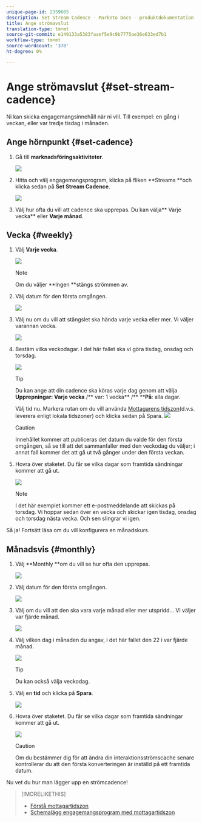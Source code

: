 ```yaml
---
unique-page-id: 2359665
description: Set Stream Cadence - Marketo Docs - produktdokumentation
title: Ange strömavslut
translation-type: tm+mt
source-git-commit: e149133a5383faaef5e9c9b7775ae36e633ed7b1
workflow-type: tm+mt
source-wordcount: '378'
ht-degree: 0%

---
```



# Ange strömavslut {#set-stream-cadence}

Ni kan skicka engagemangsinnehåll när ni vill. Till exempel: en gång i veckan, eller var tredje tisdag i månaden.

## Ange hörnpunkt {#set-cadence}

1. Gå till **marknadsföringsaktiviteter**.

   ![](assets/login-marketing-activities.png)

1. Hitta och välj engagemangsprogram, klicka på fliken **Streams **och klicka sedan på **Set Stream Cadence**.

   ![](assets/selectstreamcadence.jpg)

1. Välj hur ofta du vill att cadence ska upprepas. Du kan välja** Varje vecka** eller **Varje månad**.

## Vecka {#weekly}

1. Välj **Varje vecka**.

   ![](assets/image2017-12-5-14-3a9-3a43.png)

   >[!NOTE]
   >
   >Om du väljer **Ingen **stängs strömmen av.

1. Välj datum för den första omgången.

   ![](assets/image2017-12-5-14-3a10-3a17.png)

1. Välj nu om du vill att stängslet ska hända varje vecka eller mer. Vi väljer varannan vecka.

   ![](assets/image2017-12-5-14-3a10-3a56.png)

1. Bestäm vilka veckodagar. I det här fallet ska vi göra tisdag, onsdag och torsdag.

   ![](assets/image2017-12-5-14-3a12-3a29.png)

   >[!TIP]
   >
   >Du kan ange att din cadence ska köras varje dag genom att välja **Upprepningar: Varje vecka** /** var: 1 vecka** /** ****På**: alla dagar.

   Välj tid nu. Markera rutan om du vill använda [Mottagarens tidszon](set-stream-cadence/schedule-engagement-programs-with-recipient-time-zone.md)(d.v.s. leverera enligt lokala tidszoner) och klicka sedan på Spara.
   ![](assets/image2017-12-5-14-3a20-3a11.png)

   >[!CAUTION]
   >
   >Innehållet kommer att publiceras det datum du valde för den första omgången, så se till att det sammanfaller med den veckodag du väljer; i annat fall kommer det att gå ut två gånger under den första veckan.

1. Hovra över staketet. Du får se vilka dagar som framtida sändningar kommer att gå ut.

   ![](assets/image2017-12-5-14-3a17-3a29.png)

   >[!NOTE]
   >
   >I det här exemplet kommer ett e-postmeddelande att skickas på torsdag. Vi hoppar sedan över en vecka och skickar igen tisdag, onsdag och torsdag nästa vecka. Och sen slingrar vi igen.

Så ja! Fortsätt läsa om du vill konfigurera en månadskurs.

## Månadsvis {#monthly}

1. Välj **Monthly **om du vill se hur ofta den upprepas.

   ![](assets/image2014-9-15-16-3a30-3a15.png)

1. Välj datum för den första omgången.

   ![](assets/image2014-9-15-16-3a30-3a11.png)

1. Välj om du vill att den ska vara varje månad eller mer utspridd... Vi väljer var fjärde månad.

   ![](assets/image2014-9-15-16-3a30-3a7.png)

1. Välj vilken dag i månaden du angav, i det här fallet den 22 i var fjärde månad.

   ![](assets/image2014-9-15-16-3a29-3a51.png)

   >[!TIP]
   >
   >Du kan också välja veckodag.

1. Välj en **tid** och klicka på **Spara**.

   ![](assets/image2014-9-15-16-3a29-3a42.png)

1. Hovra över staketet. Du får se vilka dagar som framtida sändningar kommer att gå ut.

   ![](assets/image2014-9-15-16-3a29-3a38.png)

   >[!CAUTION]
   >
   >Om du bestämmer dig för att ändra din interaktionsströmscache senare kontrollerar du att den första konverteringen är inställd på ett framtida datum.

Nu vet du hur man lägger upp en strömcadence!

>[!MORELIKETHIS]
>
>* [Förstå mottagartidszon](../../../../product-docs/email-marketing/email-programs/email-program-actions/scheduling-with-recipient-time-zone/understanding-recipient-time-zone.md)
>* [Schemalägg engagemangsprogram med mottagartidszon](set-stream-cadence/schedule-engagement-programs-with-recipient-time-zone.md)

>



